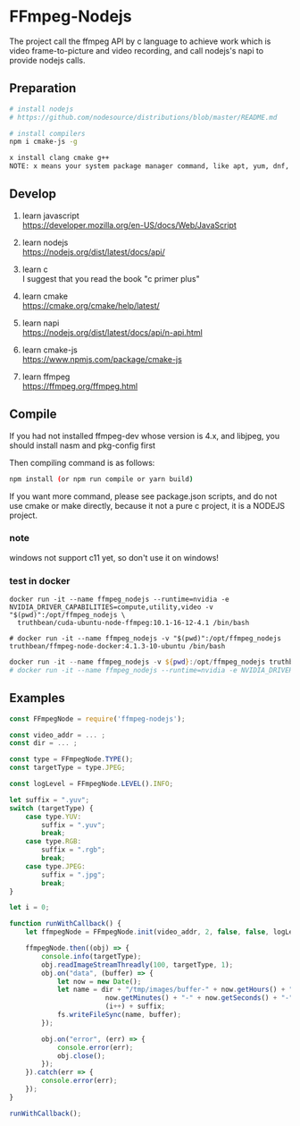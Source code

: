 FFmpeg-Nodejs
============

The project call the ffmpeg API by c language to achieve work which is video frame-to-picture and video recording, and call nodejs's napi to provide nodejs calls.

Preparation
-----------
```bash
# install nodejs
# https://github.com/nodesource/distributions/blob/master/README.md

# install compilers
npm i cmake-js -g

x install clang cmake g++
NOTE: x means your system package manager command, like apt, yum, dnf, or something else.
```

Develop
-------
1. learn javascript  
https://developer.mozilla.org/en-US/docs/Web/JavaScript

2. learn nodejs  
https://nodejs.org/dist/latest/docs/api/

3. learn c  
I suggest that you read the book "c primer plus"

4. learn cmake  
https://cmake.org/cmake/help/latest/

5. learn napi  
https://nodejs.org/dist/latest/docs/api/n-api.html

6. learn cmake-js  
https://www.npmjs.com/package/cmake-js

7. learn ffmpeg  
https://ffmpeg.org/ffmpeg.html


Compile
-------
If you had not installed ffmpeg-dev whose version is 4.x, and libjpeg, you should install nasm and pkg-config first

Then compiling command is as follows:
```bash
npm install (or npm run compile or yarn build)
```
If you want more command, please see package.json scripts, and do not use cmake or make directly, because it not a pure c project, it is a NODEJS project.

### note
windows not support c11 yet, so don't use it on windows!

### test in docker
```shell
docker run -it --name ffmpeg_nodejs --runtime=nvidia -e NVIDIA_DRIVER_CAPABILITIES=compute,utility,video -v "$(pwd)":/opt/ffmpeg_nodejs \
  truthbean/cuda-ubuntu-node-ffmpeg:10.1-16-12-4.1 /bin/bash

# docker run -it --name ffmpeg_nodejs -v "$(pwd)":/opt/ffmpeg_nodejs truthbean/ffmpeg-node-docker:4.1.3-10-ubuntu /bin/bash
```

```powershell
docker run -it --name ffmpeg_nodejs -v ${pwd}:/opt/ffmpeg_nodejs truthbean/ffmpeg-node-docker:4.0.2-10-cuda9.2-ubuntu16 /bin/bash
# docker run -it --name ffmpeg_nodejs --runtime=nvidia -e NVIDIA_DRIVER_CAPABILITIES=compute,utility,video -v ${pwd}:/opt/ffmpeg_nodejs truthbean/ffmpeg-node-docker:4.0.2-10-cuda9.2 /bin/bash

```

Examples
--------
```JavaScript
const FFmpegNode = require('ffmpeg-nodejs');

const video_addr = ... ;
const dir = ... ;

const type = FFmpegNode.TYPE();
const targetType = type.JPEG;

const logLevel = FFmpegNode.LEVEL().INFO;

let suffix = ".yuv";
switch (targetType) {
    case type.YUV:
        suffix = ".yuv";
        break;
    case type.RGB:
        suffix = ".rgb";
        break;
    case type.JPEG:
        suffix = ".jpg";
        break;
}

let i = 0;

function runWithCallback() {
    let ffmpegNode = FFmpegNode.init(video_addr, 2, false, false, logLevel, 1, true);

    ffmpegNode.then((obj) => {
        console.info(targetType);
        obj.readImageStreamThreadly(100, targetType, 1);
        obj.on("data", (buffer) => {
            let now = new Date();
            let name = dir + "/tmp/images/buffer-" + now.getHours() + "-" + 
                        now.getMinutes() + "-" + now.getSeconds() + "-" + 
                        (i++) + suffix;
            fs.writeFileSync(name, buffer);
        });

        obj.on("error", (err) => {
            console.error(err);
            obj.close();
        });
    }).catch(err => {
        console.error(err);
    });
}

runWithCallback();
```